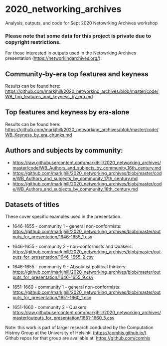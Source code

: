 # 2020_networking_archives
Analysis, outputs, and code for Sept 2020 Netowrking Archives workshop

### Please note that some data for this project is private due to copyright restrictions.

For those interested in outputs used in the Netowrking Archives presentation (https://networkingarchives.org/):

## Community-by-era top features and keyness 

Results can be found here: https://github.com/markjhill/2020_networking_archives/blob/master/code/WB_Top_features_and_keyness_by_era.md

## Top features and keyness by era-alone

Results can be found here: https://github.com/markjhill/2020_networking_archives/blob/master/code/WB_Keyness_by_era_chunks.md

## Authors and subjects by community:

- https://raw.githubusercontent.com/markjhill/2020_networking_archives/master/code/WB_Authors_and_subjects_by_community_16th_century.md
- https://github.com/markjhill/2020_networking_archives/blob/master/code/WB_Authors_and_subjects_by_community_17th_century.md
- https://github.com/markjhill/2020_networking_archives/blob/master/code/WB_Authors_and_subjects_by_community_18th_century.md

## Datasets of titles 

These cover specific examples used in the presentation.

- 1646-1655 - community 1 - general non-conformists: https://github.com/markjhill/2020_networking_archives/blob/master/outputs_for_presentation/1646-1655_1.csv
- 1646-1655 - community 2 - non-conformists and Quakers: https://github.com/markjhill/2020_networking_archives/blob/master/outputs_for_presentation/1646-1655_2.csv
- 1646-1655 - community 9 - Absolutist political thinkers: https://github.com/markjhill/2020_networking_archives/blob/master/outputs_for_presentation/1646-1655_9.csv

- 1651-1660 - community 1 - general non-conformists: https://github.com/markjhill/2020_networking_archives/blob/master/outputs_for_presentation/1651-1660_1.csv
- 1651-1660 - community 2 - Quakers: https://raw.githubusercontent.com/markjhill/2020_networking_archives/master/outputs_for_presentation/1651-1660_5.csv

Note: this work is part of larger research conducted by the Computation Histroy Group at the University of Helsinki (https://comhis.github.io/). Github repos for that group are available at: https://github.com/comhis
